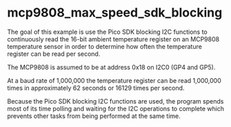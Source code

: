 # mcp9808_max_speed_sdk_blocking

The goal of this example is use the Pico SDK blocking I2C functions to
continuously read the 16-bit ambient temperature register on an MCP9808
temperature sensor in order to determine how often the temperature register
can be read per second.

The MCP9808 is assumed to be at address 0x18 on I2C0 (GP4 and GP5).

At a baud rate of 1,000,000 the temperature register can be read 1,000,000
times in approximately 62 seconds or 16129 times per second.

Because the Pico SDK blocking I2C functions are used, the program spends most
of its time polling and waiting for the I2C operations to complete which
prevents other tasks from being performed at the same time.

